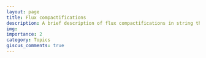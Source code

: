 ```yaml
---
layout: page
title: Flux compactifications
description: A brief description of flux compactifications in string theory
img: 
importance: 2
category: Topics
giscus_comments: true
---
```


